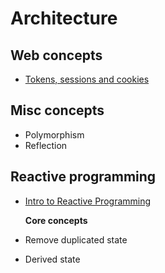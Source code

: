 # Architecture

## Web concepts

* [Tokens, sessions and cookies](https://www.youtube.com/watch?v=44c1t_cKylo)

## Misc concepts

* Polymorphism
* Reflection

## Reactive programming

* [Intro to Reactive Programming](https://www.youtube.com/watch?v=Bme_RiT9CK4)

  **Core concepts**

* Remove duplicated state
* Derived state

